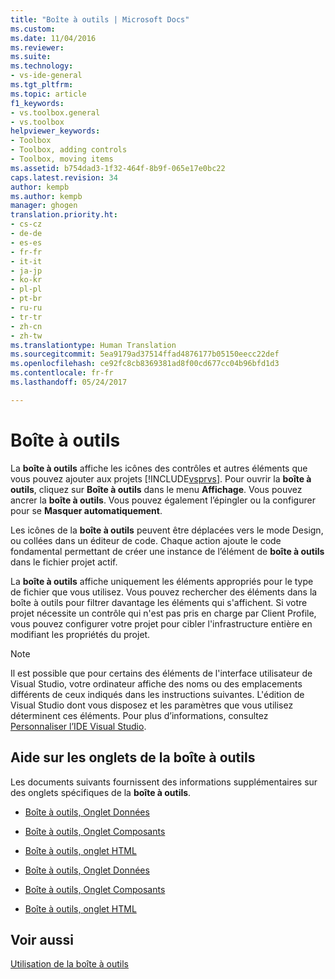```yaml
---
title: "Boîte à outils | Microsoft Docs"
ms.custom: 
ms.date: 11/04/2016
ms.reviewer: 
ms.suite: 
ms.technology:
- vs-ide-general
ms.tgt_pltfrm: 
ms.topic: article
f1_keywords:
- vs.toolbox.general
- vs.toolbox
helpviewer_keywords:
- Toolbox
- Toolbox, adding controls
- Toolbox, moving items
ms.assetid: b754dad3-1f32-464f-8b9f-065e17e0bc22
caps.latest.revision: 34
author: kempb
ms.author: kempb
manager: ghogen
translation.priority.ht:
- cs-cz
- de-de
- es-es
- fr-fr
- it-it
- ja-jp
- ko-kr
- pl-pl
- pt-br
- ru-ru
- tr-tr
- zh-cn
- zh-tw
ms.translationtype: Human Translation
ms.sourcegitcommit: 5ea9179ad37514ffad4876177b05150eecc22def
ms.openlocfilehash: ce92fc8cb8369381ad8f00cd677cc04b96bfd1d3
ms.contentlocale: fr-fr
ms.lasthandoff: 05/24/2017

---
```

# <a name="toolbox"></a>Boîte à outils
La **boîte à outils** affiche les icônes des contrôles et autres éléments que vous pouvez ajouter aux projets [!INCLUDE[vsprvs](../../code-quality/includes/vsprvs_md.md)]. Pour ouvrir la **boîte à outils**, cliquez sur **Boîte à outils** dans le menu **Affichage**. Vous pouvez ancrer la **boîte à outils**. Vous pouvez également l’épingler ou la configurer pour se **Masquer automatiquement**.  
  
 Les icônes de la **boîte à outils** peuvent être déplacées vers le mode Design, ou collées dans un éditeur de code. Chaque action ajoute le code fondamental permettant de créer une instance de l’élément de **boîte à outils** dans le fichier projet actif.  
  
 La **boîte à outils** affiche uniquement les éléments appropriés pour le type de fichier que vous utilisez. Vous pouvez rechercher des éléments dans la boîte à outils pour filtrer davantage les éléments qui s'affichent. Si votre projet nécessite un contrôle qui n'est pas pris en charge par Client Profile, vous pouvez configurer votre projet pour cibler l'infrastructure entière en modifiant les propriétés du projet.  
  
> [!NOTE]
>  Il est possible que pour certains des éléments de l'interface utilisateur de Visual Studio, votre ordinateur affiche des noms ou des emplacements différents de ceux indiqués dans les instructions suivantes. L'édition de Visual Studio dont vous disposez et les paramètres que vous utilisez déterminent ces éléments. Pour plus d’informations, consultez [Personnaliser l’IDE Visual Studio](../../ide/personalizing-the-visual-studio-ide.md).  
  
## <a name="help-on-toolbox-tabs"></a>Aide sur les onglets de la boîte à outils  
 Les documents suivants fournissent des informations supplémentaires sur des onglets spécifiques de la **boîte à outils**.  
  
-   [Boîte à outils, Onglet Données](http://msdn.microsoft.com/library/8a41dyt7\(v=vs.110\))  
  
-   [Boîte à outils, Onglet Composants](http://msdn.microsoft.com/library/kb1cz7z9\(v=vs.110\))  
  
-   [Boîte à outils, onglet HTML](http://msdn.microsoft.com/library/w9ss7h1a\(v=vs.110\))  
  
-   [Boîte à outils, Onglet Données](http://msdn.microsoft.com/library/8a41dyt7\(v=vs.120\))  
  
-   [Boîte à outils, Onglet Composants](http://msdn.microsoft.com/library/kb1cz7z9\(v=vs.120\))  
  
-   [Boîte à outils, onglet HTML](http://msdn.microsoft.com/library/w9ss7h1a\(v=vs.120\))  
  
## <a name="see-also"></a>Voir aussi  
 [Utilisation de la boîte à outils](../../ide/using-the-toolbox.md)

